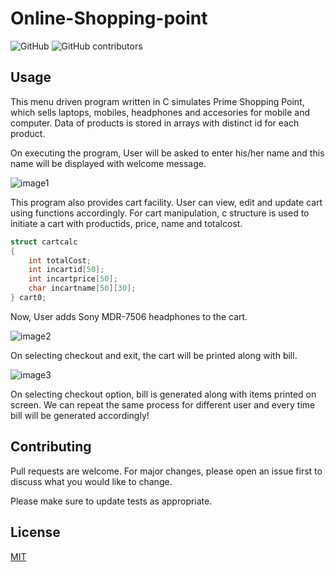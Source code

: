 # Online-Shopping-point

![GitHub](https://img.shields.io/github/license/Harshit1q1/Online-Shopping-point)
![GitHub contributors](https://img.shields.io/github/contributors/Harshit1q1/Online-Shopping-point)


## Usage

This menu driven program written in C simulates Prime Shopping Point, which sells laptops, mobiles, headphones and 
accesories for mobile and computer. Data of products is stored in arrays with distinct id for each product.

On executing the program, User will be asked to enter his/her name and this name will be displayed with welcome message.<br/>

![image1](https://user-images.githubusercontent.com/77769935/188385234-b90afad0-1307-4a3a-8da6-30c2a48294e6.png)

This program also provides cart facility. User can view, edit and update cart using functions accordingly.
For cart manipulation, c structure is used to initiate a cart with productids, price, name and totalcost.

```c
struct cartcalc
{
    int totalCost;
    int incartid[50];
    int incartprice[50];
    char incartname[50][30];
} cart0;
```

Now, User adds Sony MDR-7506 headphones to the cart.

![image2](https://user-images.githubusercontent.com/77769935/188385392-18086437-72d7-4f9c-a168-1f11b4877d1c.png)

On selecting checkout and exit, the cart will be printed along with bill.

![image3](https://user-images.githubusercontent.com/77769935/188385424-1f895c0e-3b6d-41fa-80be-263905b8bfbe.png)

On selecting checkout option, bill is generated along with items printed on screen. We can repeat the same process 
for different user and every time bill will be generated accordingly!

## Contributing
Pull requests are welcome. For major changes, please open an issue first to discuss what you would like to change.

Please make sure to update tests as appropriate.

## License
[MIT](https://choosealicense.com/licenses/mit/)
